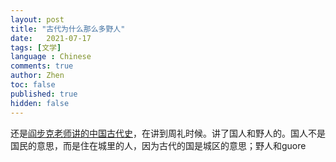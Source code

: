 ```yaml
---
layout: post
title: "古代为什么那么多野人"
date:   2021-07-17
tags: [文学]
language : Chinese
comments: true
author: Zhen
toc: false
published: true
hidden: false
---
```

还是[阎步克老师讲的中国古代史](https://youtu.be/qX3z3Gij_XY)，在讲到周礼时候。讲了国人和野人的。国人不是国民的意思，而是住在城里的人，因为古代的国是城区的意思；野人和guore
<!--stackedit_data:
eyJoaXN0b3J5IjpbMzk5OTY5NzE2XX0=
-->